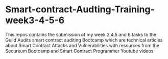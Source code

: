 # Smart-contract-Audting-Training-week3-4-5-6

This repos contains the submission of my week 3,4,5 and 6 tasks to the Guild Audits smart contract auditing Bootcamp which are technical articles about Smart Contract Attacks and Vulnerabilities with resources from the Secureum Bootcamp and Smart Contract Programmer Youtube videos
